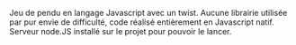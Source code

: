 Jeu de pendu en langage Javascript avec un twist.
Aucune librairie utilisée par pur envie de difficulté, code réalisé entièrement en Javascript natif.
Serveur node.JS installé sur le projet pour pouvoir le lancer.